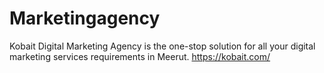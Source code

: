 # Marketingagency
Kobait Digital Marketing Agency is the one-stop solution for all your digital marketing services requirements in Meerut.
https://kobait.com/
